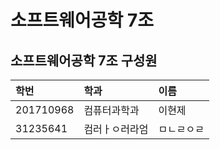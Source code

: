 # 소프트웨어공학 7조
## 소프트웨어공학 7조 구성원
| 학번 | 학과 | 이름 |
|:---|:---|:---|
|201710968|컴퓨터과학과|이현제|
|31235641|컴러ㅏㅇ러라엄|ㅁㄴㄹㅇㄹ|